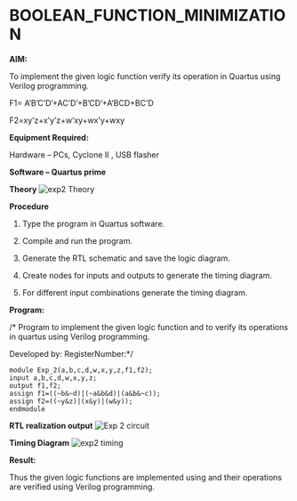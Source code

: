 # BOOLEAN_FUNCTION_MINIMIZATION

**AIM:**

To implement the given logic function verify its operation in Quartus using Verilog programming.

F1= A’B’C’D’+AC’D’+B’CD’+A’BCD+BC’D 

F2=xy’z+x’y’z+w’xy+wx’y+wxy

**Equipment Required:**

Hardware – PCs, Cyclone II , USB flasher

**Software – Quartus prime**

**Theory**
![exp2 Theory](https://github.com/user-attachments/assets/7160c3aa-286b-40a0-85be-02cb2ee4a9b5)



**Procedure**

1.	Type the program in Quartus software.

2.	Compile and run the program.

3.	Generate the RTL schematic and save the logic diagram.

4.	Create nodes for inputs and outputs to generate the timing diagram.

5.	For different input combinations generate the timing diagram.


**Program:**

/* Program to implement the given logic function and to verify its operations in quartus using Verilog programming. 

Developed by: RegisterNumber:*/
```
module Exp_2(a,b,c,d,w,x,y,z,f1,f2);
input a,b,c,d,w,x,y,z;
output f1,f2;
assign f1=((~b&~d)|(~a&b&d)|(a&b&~c));
assign f2=((~y&z)|(x&y)|(w&y));
endmodule
```


**RTL realization output**
![Exp 2 circuit](https://github.com/user-attachments/assets/7f468745-ff92-433f-a3a6-0fc5af71c6c7)


**Timing Diagram**
![exp2 timing](https://github.com/user-attachments/assets/82949a8c-4e09-4806-ab48-ca0fe700018c)


**Result:**

Thus the given logic functions are implemented using and their operations are verified using Verilog programming.

